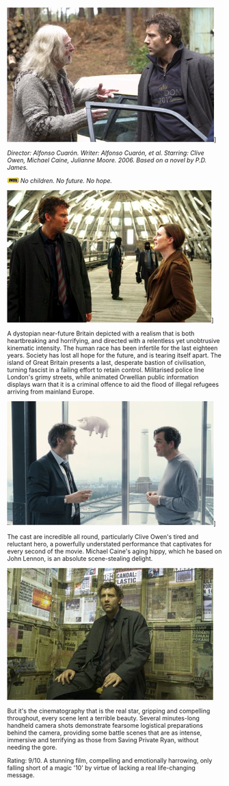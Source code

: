<!--
.. title: Children of Men
.. slug: children-of-men
.. date: 2007-04-22 22:36:21-05:00
.. tags: movies
.. link: 
.. description: 
.. type: text
-->


![Children of Men](/files/2007/04/children-of-men.jpg)]

*Director: Alfonso Cuarón.
Writer: Alfonso Cuarón, et al.
Starring: Clive Owen, Michael Caine, Julianne Moore.
2006.
Based on a novel by P.D. James.*

[![Internet Movie Database](/files/2007/03/imdb.png)](http://imdb.com/title/tt0206634/)
*No children. No future. No hope.*

![](/files/2007/04/children-of-men2.jpg)]

A dystopian near-future Britain depicted with a realism that is both
heartbreaking and horrifying, and directed with a relentless yet
unobtrusive kinematic intensity. The human race has been infertile for
the last eighteen years. Society has lost all hope for the future, and
is tearing itself apart. The island of Great Britain presents a last,
desperate bastion of civilisation, turning fascist in a failing effort
to retain control. Militarised police line London's grimy streets, while
animated Orwellian public information displays warn that it is a
criminal offence to aid the flood of illegal refugees arriving from
mainland Europe.

![](/files/2007/04/children-of-men3.jpg)]

The cast are incredible all round, particularly Clive Owen's tired and
reluctant hero, a powerfully understated performance that captivates for
every second of the movie. Michael Caine's aging hippy, which he based
on John Lennon, is an absolute scene-stealing delight.

![](/files/2007/04/children-of-men4.jpg)

But it's the cinematography that is the real star, gripping and compelling
throughout, every scene lent a terrible beauty. Several minutes-long
handheld camera shots demonstrate fearsome logistical preparations
behind the camera, providing some battle scenes that are as intense,
immersive and terrifying as those from Saving Private Ryan, without
needing the gore.

Rating: 9/10.
A stunning film, compelling and emotionally harrowing, only falling
short of a magic '10' by virtue of lacking a real life-changing message.